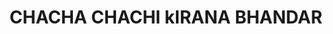 ---
title: "CHACHA CHACHI kIRANA BHANDAR"
url: /sagar/chacha-chachi-kirana-bhandar/
shop: Supermarkt
---